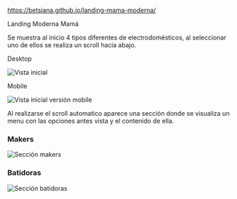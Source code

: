 https://betsiana.github.io/landing-mama-moderna/

Landing Moderna Mamá

Se muestra al inicio 4 tipos diferentes de electrodomésticos, al seleccionar uno de ellos se realiza un scroll hacia abajo.

Desktop

![Vista inicial](https://github.com/betsiana/landing-mama-moderna/blob/master/readme/head.jpg)

Mobile

![Vista inicial versión mobile](https://github.com/betsiana/landing-mama-moderna/blob/master/readme/m-head.jpg)

Al realizarse el scroll automatico aparece una sección donde se visualiza un menu con las opciones antes vista y el contenido de ella.

<h3>Makers</h3>

![Sección makers](https://github.com/betsiana/landing-mama-moderna/blob/master/readme/2.jpg)

<h3>Batidoras</h3>

![Sección batidoras](https://github.com/betsiana/landing-mama-moderna/blob/master/readme/3.jpg)

